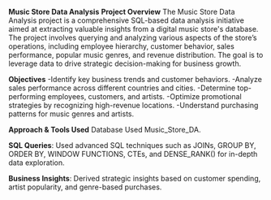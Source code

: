 **Music Store Data Analysis**
**Project Overview**
The Music Store Data Analysis project is a comprehensive SQL-based data analysis initiative aimed at extracting valuable insights from a digital music store's database. 
The project involves querying and analyzing various aspects of the store’s operations, including employee hierarchy, customer behavior, sales performance, popular music genres, and revenue distribution. 
The goal is to leverage data to drive strategic decision-making for business growth.

**Objectives**
-Identify key business trends and customer behaviors.
-Analyze sales performance across different countries and cities.
-Determine top-performing employees, customers, and artists.
-Optimize promotional strategies by recognizing high-revenue locations.
-Understand purchasing patterns for music genres and artists.

**Approach & Tools Used**
Database Used Music_Store_DA.

**SQL Queries**: Used advanced SQL techniques such as JOINs, GROUP BY, ORDER BY, WINDOW FUNCTIONS, CTEs, and DENSE_RANK() for in-depth data exploration.

**Business Insights**: Derived strategic insights based on customer spending, artist popularity, and genre-based purchases.
